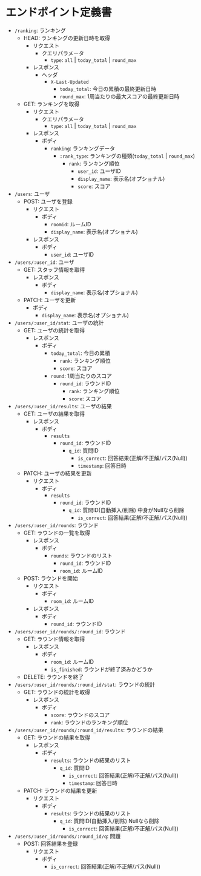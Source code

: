 # エンドポイント定義書

- `/ranking`: ランキング
  - HEAD: ランキングの更新日時を取得
    - リクエスト
      - クエリパラメータ
        - `type`: `all` | `today_total` | `round_max`
    - レスポンス
      - ヘッダ
        - `X-Last-Updated`
          - `today_total`: 今日の累積の最終更新日時
          - `round_max`: 1周当たりの最大スコアの最終更新日時
  - GET: ランキングを取得
    - リクエスト
      - クエリパラメータ
        - `type`: `all` | `today_total` | `round_max`
    - レスポンス
      - ボディ
        - `ranking`: ランキングデータ
          - `:rank_type`: ランキングの種類(`today_total` | `round_max`)
            - `rank`: ランキング順位
              - `user_id`: ユーザID
              - `display_name`: 表示名(オプショナル)
              - `score`: スコア
- `/users`: ユーザ
  - POST: ユーザを登録
    - リクエスト
      - ボディ
        - `roomid`: ルームID
        - `display_name`: 表示名(オプショナル)
    - レスポンス
      - ボディ
        - `user_id`: ユーザID
- `/users/:user_id`: ユーザ
  - GET: スタッフ情報を取得
    - レスポンス
      - ボディ
        - `display_name`: 表示名(オプショナル)
  - PATCH: ユーザを更新
    - ボディ
      - `display_name`: 表示名(オプショナル)
- `/users/:user_id/stat`: ユーザの統計
  - GET: ユーザの統計を取得
    - レスポンス
      - ボディ
        - `today_total`: 今日の累積
          - `rank`: ランキング順位
          - `score`: スコア
        - `round`: 1周当たりのスコア
          - `round_id`: ラウンドID
            - `rank`: ランキング順位
            - `score`: スコア
- `/users/:user_id/results`: ユーザの結果
  - GET: ユーザの結果を取得
    - レスポンス
      - ボディ
        - `results`
          - `round_id`: ラウンドID
            - `q_id`: 質問ID
              - `is_correct`: 回答結果(正解/不正解/パス(Null))
              - `timestamp`: 回答日時
  - PATCH: ユーザの結果を更新
    - リクエスト
      - ボディ
        - `results`
          - `round_id`: ラウンドID
            - `q_id`: 質問ID(自動挿入/削除) 中身がNullなら削除
              - `is_correct`: 回答結果(正解/不正解/パス(Null))
- `/users/:user_id/rounds`: ラウンド
  - GET: ラウンドの一覧を取得
    - レスポンス
      - ボディ
        - `rounds`: ラウンドのリスト
          - `round_id`: ラウンドID
          - `room_id`: ルームID
  - POST: ラウンドを開始
    - リクエスト
      - ボディ
        - `room_id`: ルームID
    - レスポンス
      - ボディ
        - `round_id`: ラウンドID
- `/users/:user_id/rounds/:round_id`: ラウンド
  - GET: ラウンド情報を取得
    - レスポンス
      - ボディ
        - `room_id`: ルームID
        - `is_finished`: ラウンドが終了済みかどうか
  - DELETE: ラウンドを終了
- `/users/:user_id/rounds/:round_id/stat`: ラウンドの統計
  - GET: ラウンドの統計を取得
    - レスポンス
      - ボディ
        - `score`: ラウンドのスコア
        - `rank`: ラウンドのランキング順位
- `/users/:user_id/rounds/:round_id/results`: ラウンドの結果
  - GET: ラウンドの結果を取得
    - レスポンス
      - ボディ
        - `results`: ラウンドの結果のリスト
          - `q_id`: 質問ID
            - `is_correct`: 回答結果(正解/不正解/パス(Null))
            - `timestamp`: 回答日時
  - PATCH: ラウンドの結果を更新
    - リクエスト
      - ボディ
        - `results`: ラウンドの結果のリスト
          - `q_id`: 質問ID(自動挿入/削除) Nullなら削除
            - `is_correct`: 回答結果(正解/不正解/パス(Null))
- `/users/:user_id/rounds/:round_id/q`: 問題
  - POST: 回答結果を登録
    - リクエスト
      - ボディ
        - `is_correct`: 回答結果(正解/不正解/パス(Null))
